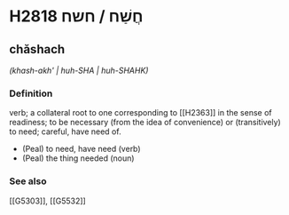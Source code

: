 # H2818 חֲשַׁח / חשח

## chăshach

_(khash-akh' | huh-SHA | huh-SHAHK)_

### Definition

verb; a collateral root to one corresponding to [[H2363]] in the sense of readiness; to be necessary (from the idea of convenience) or (transitively) to need; careful, have need of.

- (Peal) to need, have need (verb)
- (Peal) the thing needed (noun)
### See also

[[G5303]], [[G5532]]

